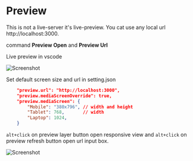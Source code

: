 # Preview

This is not a live-server it's live-preview. You cat use any local url http://localhost:3000.

command **Preview Open** and **Preview Url**

Live preview in vscode

![Screenshot](https://raw.githubusercontent.com/jabed-dev/vscode-preview/main/.github/Screenshot-1.png)

Set default screen size and url in setting.json
```json
    "preview.url": "http://localhost:3000",
	"preview.mediaScreenOverride": true,
    "preview.mediaScreen": {
        "Mobile": "380x796", // width and height
        "Tablet": 768,       // width
        "Laptop": 1024, 
    }
```

`alt+click` on preview layer button open responsive view and `alt+click` on preview refresh button open url input box.

![Screenshot](https://raw.githubusercontent.com/jabed-dev/vscode-preview/main/.github/Screenshot-2.png)